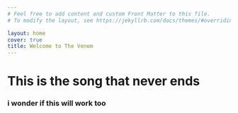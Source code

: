 ```yaml
---
# Feel free to add content and custom Front Matter to this file.
# To modify the layout, see https://jekyllrb.com/docs/themes/#overriding-theme-defaults

layout: home
cover: true
title: Welcome to The Venom
---
```


# This is the song that never ends

### i wonder if this will work too

